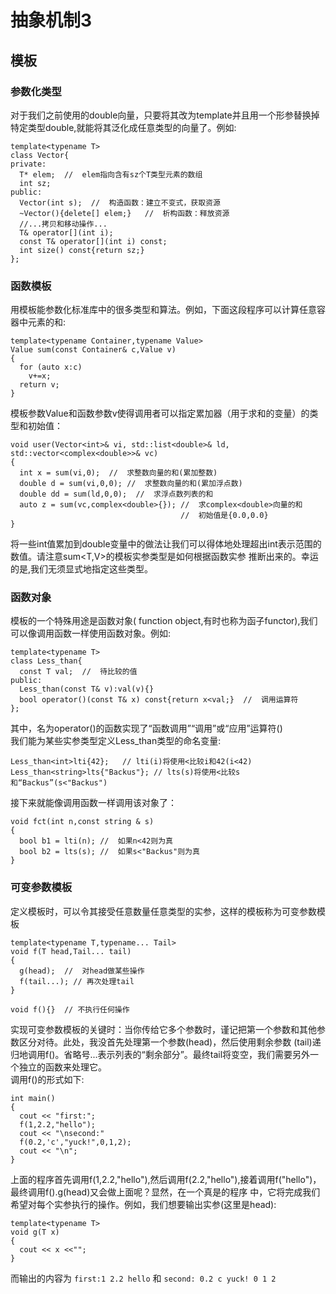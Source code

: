 # 抽象机制3
## 模板
### 参数化类型
对于我们之前使用的double向量，只要将其改为template并且用一个形参替换掉特定类型double,就能将其泛化成任意类型的向量了。例如:
```
template<typename T>
class Vector{
private:
  T* elem;  //  elem指向含有sz个T类型元素的数组
  int sz;
public:
  Vector(int s);  //  构造函数：建立不变式，获取资源
  ~Vector(){delete[] elem;}   //  析构函数：释放资源
  //...拷贝和移动操作...
  T& operator[](int i);
  const T& operator[](int i) const;
  int size() const{return sz;}
};
```

### 函数模板
用模板能参数化标准库中的很多类型和算法。例如，下面这段程序可以计算任意容器中元素的和:
```
template<typename Container,typename Value>
Value sum(const Container& c,Value v)
{
  for (auto x:c)
    v+=x;
  return v;
}
```
模板参数Value和函数参数v使得调用者可以指定累加器（用于求和的变量）的类型和初始值：
```
void user(Vector<int>& vi, std::list<double>& ld, std::vector<complex<double>>& vc)
{
  int x = sum(vi,0);  //  求整数向量的和(累加整数)
  double d = sum(vi,0,0); //  求整数向量的和(累加浮点数)
  double dd = sum(ld,0,0);  //  求浮点数列表的和
  auto z = sum(vc,complex<double>{}); //  求complex<double>向量的和
                                      //  初始值是{0.0,0.0}
}
```
将一些int值累加到double变量中的做法让我们可以得体地处理超出int表示范围的数值。请注意sum<T,V>的模板实参类型是如何根据函数实参
推断出来的。幸运的是,我们无须显式地指定这些类型。

### 函数对象
模板的一个特殊用途是函数对象( function object,有时也称为函子functor),我们可以像调用函数一样使用函数对象。例如:
```
template<typename T>
class Less_than{
  const T val;  //  待比较的值
public:
  Less_than(const T& v):val(v){}
  bool operator()(const T& x) const{return x<val;}  //  调用运算符
};
```
其中，名为operator()的函数实现了“函数调用”“调用”或“应用”运算符()  
我们能为某些实参类型定义Less_than类型的命名变量:
```
Less_than<int>lti{42};   // lti(i)将使用<比较i和42(i<42)
Less_than<string>lts{"Backus"}; // lts(s)将使用<比较s和“Backus”(s<"Backus")
```
接下来就能像调用函数一样调用该对象了：
```
void fct(int n,const string & s)
{
  bool b1 = lti(n); //  如果n<42则为真
  bool b2 = lts(s); //  如果s<"Backus"则为真
}
```

### 可变参数模板
定义模板时，可以令其接受任意数量任意类型的实参，这样的模板称为可变参数模板
```
template<typename T,typename... Tail>
void f(T head,Tail... tail)
{
  g(head);  //  对head做某些操作
  f(tail...); // 再次处理tail
}

void f(){}  // 不执行任何操作
```
实现可变参数模板的关键时：当你传给它多个参数时，谨记把第一个参数和其他参数区分对待。此处，我没首先处理第一个参数(head)，然后使用剩余参数
(tail)递归地调用f()。省略号...表示列表的“剩余部分”。最终tail将变空，我们需要另外一个独立的函数来处理它。  
调用f()的形式如下:
```
int main()
{
  cout << "first:";
  f(1,2.2,"hello");
  cout << "\nsecond:"
  f(0.2,'c',"yuck!",0,1,2);
  cout << "\n";
}
```
上面的程序首先调用f(1,2.2,"hello"),然后调用f(2.2,"hello"),接着调用f("hello")，最终调用f().g(head)又会做上面呢？显然，在一个真是的程序
中，它将完成我们希望对每个实参执行的操作。例如，我们想要输出实参(这里是head):
```
template<typename T>
void g(T x)
{
  cout << x <<"";
}
```
而输出的内容为 `first:1 2.2 hello` 和 `second: 0.2 c yuck! 0 1 2`
